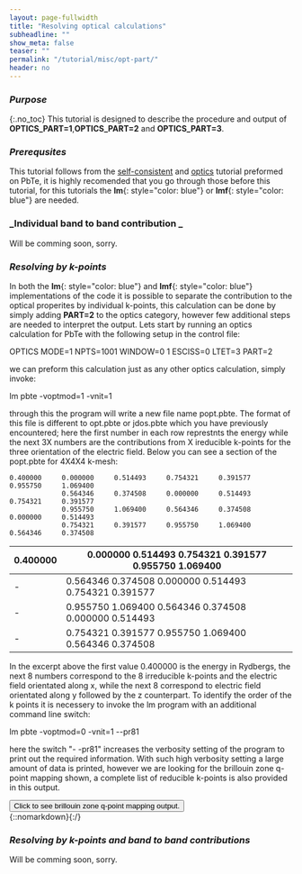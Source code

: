 ```yaml
---
layout: page-fullwidth
title: "Resolving optical calculations"
subheadline: ""
show_meta: false
teaser: ""
permalink: "/tutorial/misc/opt-part/"
header: no
---
```


### _Purpose_
{:.no_toc}
This tutorial is designed to describe the procedure and output of **OPTICS_PART=1**,**OPTICS_PART=2** and **OPTICS_PART=3**. 

### _Prerequsites_
This tutorial follows from the [self-consistent](/tutorial/asa/lm_pbte_tutorial/) and [optics](http://lordcephei.github.io/docs-equ-optics/) tutorial preformed on PbTe, it is highly recomended that you go through those before this tutorial, for this tutorials the **lm**{: style="color: blue"} or  **lmf**{: style="color: blue"} are needed.

### _Individual band to band contribution _

Will be comming soon, sorry.

### _Resolving by k-points_
In both the **lm**{: style="color: blue"} and **lmf**{: style="color: blue"} implementations of the code it is possible to separate the contribution to the optical properites by individual k-points, this calculation can be done by simply adding **PART=2** to the optics category, however few additional steps are needed to interpret the output. Lets start by running an optics calculation for PbTe with the following setup in the control file:

   OPTICS  MODE=1 NPTS=1001 WINDOW=0 1 ESCISS=0 LTET=3
           PART=2

we can preform this calculation just as any other optics calculation, simply invoke:

   lm pbte -voptmod=1 -vnit=1

through this the program will write a new file name popt.pbte. The format of this file is different to opt.pbte or jdos.pbte which you have previously encountered; here the first number in each row represtnts the energy while the next 3X numbers are the contributions from X ireducible k-points for the three orientation of the electric field. Below you can see a section of the popt.pbte for 4X4X4 k-mesh:

    0.400000     0.000000     0.514493     0.754321     0.391577     0.955750     1.069400
                 0.564346     0.374508     0.000000     0.514493     0.754321     0.391577
                 0.955750     1.069400     0.564346     0.374508     0.000000     0.514493
                 0.754321     0.391577     0.955750     1.069400     0.564346     0.374508

0.400000|0.000000     0.514493     0.754321     0.391577     0.955750     1.069400
-|-
-|0.564346     0.374508     0.000000     0.514493     0.754321     0.391577
-|0.955750     1.069400     0.564346     0.374508     0.000000     0.514493
-|0.754321     0.391577     0.955750     1.069400     0.564346     0.374508
    

In the excerpt  above the first value 0.400000 is the energy in Rydbergs, the next 8 numbers correspond to the 8 irreducible k-points and the electric field orientated along x, while the next 8 correspond to electric field orientated along y followed by the z counterpart.
To identify the order of the k points it is necessery to invoke the lm program with an additional command line switch:

   lm pbte -voptmod=0 -vnit=1 --pr81
   
here the switch "- -pr81"  increases the verbosity setting of the program to print out the required information. With such high verbosity setting a large amount of data is printed, however we are looking for the brillouin zone q-point mapping shown, a complete list of reducible k-points is also provided in this output.

<div onclick="elm = document.getElementById('foobar'); if(elm.style.display == 'none') elm.style.display = 'block'; else elm.style.display = 'none';"><button type="button" class="button tiny radius">Click to see brillouin zone q-point mapping output.</button></div>
{::nomarkdown}<div style="display:none;margin:0px 25px 0px 25px;"id="foobar">{:/}

     BZMESH: qp mapping   
      i1..i3                          qp                    iq   ig  g  
     (1,1,1)           0.000000    0.000000    0.000000     1    1 i*i   
     (2,1,1)          -0.250000    0.250000    0.250000     2    1 i*i   
     (4,1,1)           0.250000   -0.250000   -0.250000     2    2 i   
     (1,2,1)           0.250000   -0.250000    0.250000     2    3 r3(1,1,-1)   
     (1,4,1)          -0.250000    0.250000   -0.250000     2    4 i*r3(1,1,-1)   
     (4,4,4)          -0.250000   -0.250000   -0.250000     2    5 r3(-1,-1,1)   
     (2,2,2)           0.250000    0.250000    0.250000     2    6 i*r3(-1,-1,1)   
     (1,1,2)           0.250000    0.250000   -0.250000     2    9 r3(-1,-1,-1)   
     (1,1,4)          -0.250000   -0.250000    0.250000     2   10 i*r3(-1,-1,-1)   
     (3,1,1)          -0.500000    0.500000    0.500000     3    1 i*i   
     (1,3,1)           0.500000   -0.500000    0.500000     3    3 r3(1,1,-1)   
     (3,3,3)          -0.500000   -0.500000   -0.500000     3    5 r3(-1,-1,1)   
     (1,1,3)           0.500000    0.500000   -0.500000     3    9 r3(-1,-1,-1)   
     (2,2,1)           0.000000    0.000000    0.500000     4    1 i*i   
     (4,4,1)           0.000000    0.000000   -0.500000     4    2 i   
     (4,1,4)           0.000000   -0.500000    0.000000     4    3 r3(1,1,-1)   
     (2,1,2)           0.000000    0.500000    0.000000     4    4 i*r3(1,1,-1)   
     (1,4,4)          -0.500000    0.000000    0.000000     4    5 r3(-1,-1,1)   
     (1,2,2)           0.500000    0.000000    0.000000     4    6 i*r3(-1,-1,1)   
     (3,2,1)          -0.250000    0.250000    0.750000     5    1 i*i   
     (3,4,1)           0.250000   -0.250000   -0.750000     5    2 i   
     (4,2,4)           0.250000   -0.750000    0.250000     5    3 r3(1,1,-1)   
     (2,4,2)          -0.250000    0.750000   -0.250000     5    4 i*r3(1,1,-1)   
     (4,3,3)          -0.750000   -0.250000   -0.250000     5    5 r3(-1,-1,1)    
     (2,3,3)           0.750000    0.250000    0.250000     5    6 i*r3(-1,-1,1)   
     (1,3,2)           0.750000   -0.250000    0.250000     5    7 r3d   
     (1,3,4)          -0.750000    0.250000   -0.250000     5    8 i*r3d   
     (2,1,3)           0.250000    0.750000   -0.250000     5    9 r3(-1,-1,-1)   
     (4,1,3)          -0.250000   -0.750000    0.250000     5   10 i*r3(-1,-1,-1)   
     (3,3,4)          -0.250000   -0.250000   -0.750000     5   11 r2x   
     (3,3,2)           0.250000    0.250000    0.750000     5   12 mx   
     (2,4,4)          -0.750000    0.250000    0.250000     5   17 r3(1,-1,-1)   
     (4,2,2)           0.750000   -0.250000   -0.250000     5   18 i*r3(1,-1,-1)   
     (3,1,2)          -0.250000    0.750000    0.250000     5   19 r3(-1,1,1)    
     (3,1,4)           0.250000   -0.750000   -0.250000     5   20 i*r3(-1,1,1)   
     (1,4,3)          -0.750000   -0.250000    0.250000     5   23 r2(1,0,-1)   
     (1,2,3)           0.750000    0.250000   -0.250000     5   24 m(1,0,-1)   
     (4,4,2)           0.250000    0.250000   -0.750000     5   25 r2y    
     (2,2,4)          -0.250000   -0.250000    0.750000     5   26 my   
     (2,3,1)           0.250000   -0.250000    0.750000     5   33 r2z   
     (4,3,1)          -0.250000    0.250000   -0.750000     5   34 mz   
     (3,4,3)          -0.250000   -0.750000   -0.250000     5   41 r3(1,-1,1)   
     (3,2,3)           0.250000    0.750000    0.250000     5   42 i*r3(1,-1,1)   
     (4,2,1)          -0.500000    0.500000    1.000000     6    1 i*i   
     (2,4,1)           0.500000   -0.500000   -1.000000     6    2 i   
     (4,3,4)           0.500000   -1.000000    0.500000     6    3 r3(1,1,-1)   
     (2,3,2)          -0.500000    1.000000   -0.500000     6    4 i*r3(1,1,-1)   
     (3,2,2)          -1.000000   -0.500000   -0.500000     6    5 r3(-1,-1,1)   
     (3,4,4)           1.000000    0.500000    0.500000     6    6 i*r3(-1,-1,1)   
     (1,4,2)           1.000000   -0.500000    0.500000     6    7 r3d   
     (1,2,4)          -1.000000    0.500000   -0.500000     6    8 i*r3d   
     (2,1,4)           0.500000    1.000000   -0.500000     6    9 r3(-1,-1,-1)   
     (4,1,2)          -0.500000   -1.000000    0.500000     6   10 i*r3(-1,-1,-1)   
     (2,2,3)          -0.500000   -0.500000   -1.000000     6   11 r2x   
     (4,4,3)           0.500000    0.500000    1.000000     6   12 mx   
     (3,3,1)           0.000000    0.000000    1.000000     7    1 i*i   
     (3,1,3)           0.000000   -1.000000    0.000000     7    3 r3(1,1,-1)   
     (1,3,3)          -1.000000    0.000000    0.000000     7    5 r3(-1,-1,1)   
     (4,3,2)           0.000000    0.500000    1.000000     8    1 i*i   
     (2,3,4)           0.000000   -0.500000   -1.000000     8    2 i   
     (3,2,4)           0.500000   -1.000000    0.000000     8    3 r3(1,1,-1)   
     (3,4,2)          -0.500000    1.000000    0.000000     8    4 i*r3(1,1,-1)   
     (4,2,3)          -1.000000    0.000000   -0.500000     8    5 r3(-1,-1,1)   
     (2,4,3)           1.000000    0.000000    0.500000     8    6 i*r3(-1,-1,1)
{::nomarkdown}</div>{:/}


### _Resolving by k-points and band to band contributions_

Will be comming soon, sorry.
